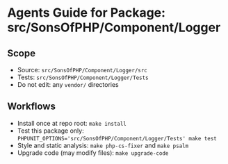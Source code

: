 # Agents Guide for Package: src/SonsOfPHP/Component/Logger

## Scope

- Source: `src/SonsOfPHP/Component/Logger/src`
- Tests: `src/SonsOfPHP/Component/Logger/Tests`
- Do not edit: any `vendor/` directories

## Workflows

- Install once at repo root: `make install`
- Test this package only: `PHPUNIT_OPTIONS='src/SonsOfPHP/Component/Logger/Tests' make test`
- Style and static analysis: `make php-cs-fixer` and `make psalm`
- Upgrade code (may modify files): `make upgrade-code`

